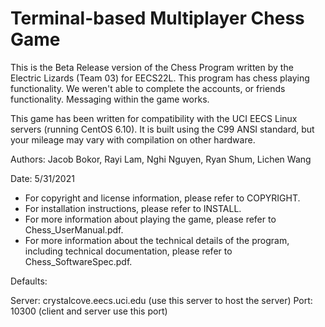 # Terminal-based Multiplayer Chess Game
This is the Beta Release version of the Chess Program written by the Electric Lizards (Team 03) for EECS22L. This program has chess playing functionality. We weren't able to complete the accounts, or friends functionality. Messaging within the game works.

This game has been written for compatibility with the UCI EECS Linux servers (running CentOS 6.10). It is built using the C99 ANSI standard, but your mileage may vary with compilation on other hardware. 

Authors: Jacob Bokor, Rayi Lam, Nghi Nguyen, Ryan Shum, Lichen Wang

Date: 5/31/2021

* For copyright and license information, please refer to COPYRIGHT.
* For installation instructions, please refer to INSTALL.
* For more information about playing the game, please refer to Chess_UserManual.pdf.
* For more information about the technical details of the program, including technical documentation, please refer to Chess_SoftwareSpec.pdf. 


Defaults:

Server: crystalcove.eecs.uci.edu (use this server to host the server)
Port: 10300 (client and server use this port)
